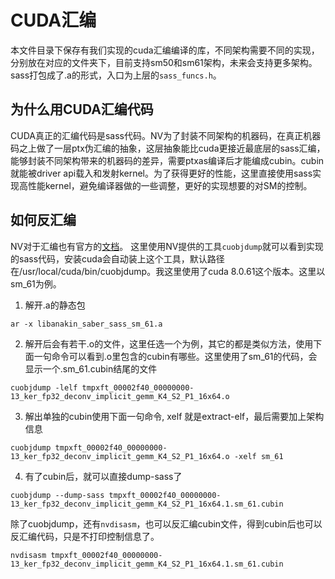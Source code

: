 # CUDA汇编

本文件目录下保存有我们实现的cuda汇编编译的库，不同架构需要不同的实现，分别放在对应的文件夹下，目前支持sm50和sm61架构，未来会支持更多架构。sass打包成了.a的形式，入口为上层的```sass_funcs.h```。

## 为什么用CUDA汇编代码

CUDA真正的汇编代码是sass代码。NV为了封装不同架构的机器码，在真正机器码之上做了一层ptx伪汇编的抽象，这层抽象能比cuda更接近最底层的sass汇编，能够封装不同架构带来的机器码的差异，需要ptxas编译后才能编成cubin。cubin就能被driver api载入和发射kernel。为了获得更好的性能，这里直接使用sass实现高性能kernel，避免编译器做的一些调整，更好的实现想要的对SM的控制。

## 如何反汇编
NV对于汇编也有官方的[文档](https://docs.nvidia.com/cuda/cuda-binary-utilities/index.html)。
这里使用NV提供的工具```cuobjdump```就可以看到实现的sass代码，安装cuda会自动装上这个工具，默认路径在/usr/local/cuda/bin/cuobjdump。我这里使用了cuda 8.0.61这个版本。这里以sm_61为例。

1. 解开.a的静态包
```
ar -x libanakin_saber_sass_sm_61.a
```

2. 解开后会有若干.o的文件，这里任选一个为例，其它的都是类似方法，使用下面一句命令可以看到.o里包含的cubin有哪些。这里使用了sm_61的代码，会显示一个.sm_61.cubin结尾的文件
```
cuobjdump -lelf tmpxft_00002f40_00000000-13_ker_fp32_deconv_implicit_gemm_K4_S2_P1_16x64.o
```

3. 解出单独的cubin使用下面一句命令, xelf 就是extract-elf，最后需要加上架构信息
```
cuobjdump tmpxft_00002f40_00000000-13_ker_fp32_deconv_implicit_gemm_K4_S2_P1_16x64.o -xelf sm_61
```

4. 有了cubin后，就可以直接dump-sass了
```
cuobjdump --dump-sass tmpxft_00002f40_00000000-13_ker_fp32_deconv_implicit_gemm_K4_S2_P1_16x64.1.sm_61.cubin
```
除了cuobjdump，还有```nvdisasm```，也可以反汇编cubin文件，得到cubin后也可以反汇编代码，只是不打印控制信息了。
```
nvdisasm tmpxft_00002f40_00000000-13_ker_fp32_deconv_implicit_gemm_K4_S2_P1_16x64.1.sm_61.cubin
```
